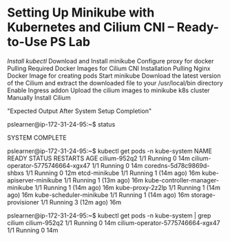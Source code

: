 # Setting Up Minikube with Kubernetes and Cilium CNI – Ready-to-Use PS Lab #

*Install kubectl*
Download and Install minikube
Configure proxy for docker
Pulling Required Docker Images for Cilium CNI Installation
Pulling Nginx Docker Image for creating pods
Start minikube
Download the latest version of the Cilium and extract the downloaded file to your /usr/local/bin directory
Enable Ingress addon
Upload the cilium images to minikube k8s cluster
Manually Install Cilium 

"Expected Output After System Setup Completion"

pslearner@ip-172-31-24-95:~$ status

SYSTEM COMPLETE

pslearner@ip-172-31-24-95:~$ kubectl get pods -n kube-system
NAME                               READY   STATUS    RESTARTS      AGE
cilium-952q2                       1/1     Running   0             14m
cilium-operator-5775746664-xgx47   1/1     Running   0             14m
coredns-5d78c9869d-shbxs           1/1     Running   0             12m
etcd-minikube                      1/1     Running   1 (14m ago)   16m
kube-apiserver-minikube            1/1     Running   1 (13m ago)   16m
kube-controller-manager-minikube   1/1     Running   1 (14m ago)   16m
kube-proxy-2z2lp                   1/1     Running   1 (14m ago)   16m
kube-scheduler-minikube            1/1     Running   1 (14m ago)   16m
storage-provisioner                1/1     Running   3 (12m ago)   16m

pslearner@ip-172-31-24-95:~$ kubectl get pods -n kube-system | grep cilium
cilium-952q2                       1/1     Running   0             14m
cilium-operator-5775746664-xgx47   1/1     Running   0             14m






